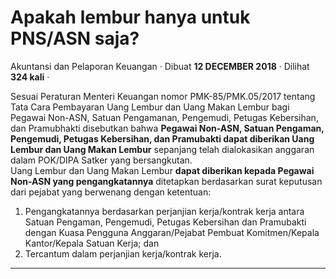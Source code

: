 Apakah lembur hanya untuk PNS/ASN saja?
=======================================

Akuntansi dan Pelaporan Keuangan · Dibuat **12 DECEMBER 2018** · Dilihat **324 kali** ·

Sesuai Peraturan Menteri Keuangan nomor PMK-85/PMK.05/2017 tentang Tata Cara Pembayaran Uang Lembur dan Uang Makan Lembur bagi Pegawai Non-ASN, Satuan Pengamanan, Pengemudi, Petugas Kebersihan, dan Pramubhakti disebutkan bahwa **Pegawai Non-ASN, Satuan Pengaman, Pengemudi, Petugas Kebersihan, dan Pramubakti dapat diberikan Uang Lembur dan Uang Makan Lembur** sepanjang telah dialokasikan anggaran dalam POK/DIPA Satker yang bersangkutan.  
Uang Lembur dan Uang Makan Lembur **dapat diberikan kepada Pegawai Non-ASN yang pengangkatannya** ditetapkan berdasarkan surat keputusan dari pejabat yang berwenang dengan ketentuan:

1.  Pengangkatannya berdasarkan perjanjian kerja/kontrak kerja antara Satuan Pengaman, Pengemudi, Petugas Kebersihan dan Pramubakti dengan Kuasa Pengguna Anggaran/Pejabat Pembuat Komitmen/Kepala Kantor/Kepala Satuan Kerja; dan
2.  Tercantum dalam perjanjian kerja/kontrak kerja.

  
  
  

* * *